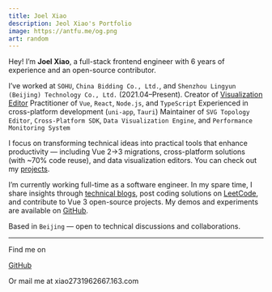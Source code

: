 ```yaml
---
title: Joel Xiao
description: Jeol Xiao's Portfolio
image: https://antfu.me/og.png
art: random
---
```


Hey! I’m **Joel Xiao**, a full-stack frontend engineer with 6 years of experience and an open-source contributor.

I’ve worked at `SOHU`, `China Bidding Co., Ltd.`, and `Shenzhou Lingyun (Beijing) Technology Co., Ltd.` (2021.04–Present).
Creator of [Visualization Editor](https://visual-studio-one.vercel.app/)
Practitioner of `Vue`, `React`, `Node.js`, and `TypeScript`
Experienced in cross-platform development (`uni-app`, `Tauri`)
Maintainer of `SVG Topology Editor`, `Cross-Platform SDK`, `Data Visualization Engine`, and `Performance Monitoring System`

I focus on transforming technical ideas into practical tools that enhance productivity — including Vue 2→3 migrations, cross-platform solutions (with ~70% code reuse), and data visualization editors. You can check out my [projects](/projects).

I’m currently working full-time as a software engineer. In my spare time, I share insights through [technical blogs](https://blog.csdn.net/XLL20001022), post coding solutions on [LeetCode](https://leetcode.cn/u/xiaowenlong1022/), and contribute to Vue 3 open-source projects. My demos and experiments are available on [GitHub](https://github.com/joel-xiao).

Based in `Beijing` — open to technical discussions and collaborations.

---

Find me on

<p flex="~ gap-2 wrap" class="mt--2!">
  <a href="https://github.com/joel-xiao" target="_blank"><span op75 i-simple-icons-github /> GitHub</a>
  <!-- <a href="https://bsky.app/profile/antfu.me" target="_blank"><span op75 i-ri-bluesky-fill /> Bluesky</a> -->
  <!-- <a href="https://www.threads.net/@antfu7" target="_blank"><span op75 i-ri-threads-line /> Threads</a> -->
  <!-- <a href="https://chat.antfu.me" target="_blank"><span op75 i-simple-icons-discord /> Discord Server</a> -->
  <!-- <a href="https://www.youtube.com/@Joel-hq3le" target="_blank"><span op75 i-simple-icons-youtube /> YouTube</a> -->
  <!-- <a href="https://www.instagram.com/antfu7" target="_blank"><span op75 i-simple-icons-instagram /> Instagram</a> -->
  <!-- <a href="https://www.douyin.com/user/MS4wLjABAAAAkej6XwMY9kQbtT_jwMR5-gNcXPi7yIc2JTb_LF8ChNupKFUFNJvBI2NcNEIaEZ9H" target="_blank"><span op75 i-simple-icons-tiktok /> 抖音</a> -->
  <!-- <a href="https://space.bilibili.com/429725209" target="_blank"><span op75 i-simple-icons-bilibili /> 哔哩哔哩</a> -->
  <!-- <a href="https://x.com/antfuzh" target="_blank"><span op75 i-ri-twitter-x-fill /> 中文推</a> -->
  <!-- <a href="https://x.com/antfujp" target="_blank"><span op75 i-ri-twitter-x-fill /> 日本語</a> -->
</p>

Or mail me at <span font-mono>xiao2731962667<span i-carbon-at/>.163.com</span>

<!-- <span op50>(</span> Inactive on <span flex="~ inline gap-2 wrap"><a href="https://elk.zone/m.webtoo.ls/@antfu" target="_blank"><span op75 i-simple-icons-mastodon/> Mastodon</a> <a href="https://x.com/antfu7" target="_blank"><span op75 i-ri-twitter-x-fill /> Twitter</a> -->
<!-- <a href="https://www.zhihu.com/people/antfu" target="_blank"><span op75 i-simple-icons-zhihu /> 知乎</a> -->

## <!-- <a href="https://weibo.com/u/7485197193" target="_blank"><span op75 i-simple-icons-sinaweibo /> 微博</a></span> <span op50>)</span> -->

<SponsorButtons />
